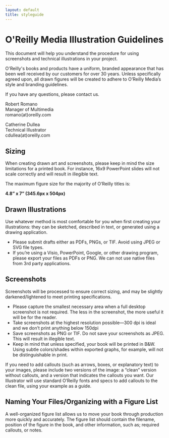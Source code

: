 ```yaml
---
layout: default
title: styleguide
---
```

# O'Reilly Media Illustration Guidelines

This document will help you understand the procedure for using screenshots and technical illustrations in your project.

O'Reilly's books and products have a uniform, branded appearance that has been well received by our customers for over 30 years. Unless specifically agreed upon, all drawn figures will be created to adhere to O’Reilly Media’s style and branding guidelines.

If you have any questions, please contact us.


Robert Romano  
Manager of Multimedia  
romano(at)oreilly.com  


Catherine Dullea  
Technical Illustrator  
cdullea(at)oreilly.com  

## Sizing

When creating drawn art and screenshots, please keep in mind the size limitations for a printed book. For instance, 16x9 PowerPoint slides will not scale correctly and will result in illegible text.

The maximum figure size for the majority of O’Reilly titles is:

**4.8” x 7”  (345.6px x 504px)**


## Drawn Illustrations
Use whatever method is most comfortable for you when first creating your illustrations: they can be sketched, described in text, or generated using a drawing application.

* Please submit drafts either as PDFs, PNGs, or TIF. Avoid using JPEG or SVG file types. 
* If you’re using a Visio, PowerPoint, Google, or other drawing program, please export your files as PDFs or PNG. We can not use native files from 3rd party applications.


## Screenshots

Screenshots will be processed to ensure correct sizing, and may be slightly darkened/lightened to meet printing specifications.

* Please capture the smallest necessary area when a full desktop screenshot is not required. The less in the screenshot, the more useful it will be for the reader.
* Take screenshots at the highest resolution possible—300 dpi is ideal and we don’t print anything below 150dpi
* Save screenshots as PNG or TIF. Do not save your screenshots as JPEG. This will result in illegible text.
* Keep in mind that unless specified, your book will be printed in B&W. Using subtle colors/shades within exported graphs, for example, will not be distinguishable in print.

If you need to add callouts (such as arrows, boxes, or explanatory text) to your images, please include two versions of the image: a “clean” version without callouts, and a
version that indicates the callouts you want. Our Illustrator will use standard O’Reilly fonts and specs to add callouts to the clean file, using your example as a guide.

## Naming Your Files/Organizing with a Figure List

A well-organized figure list allows us to move your book through production more quickly and accurately. The figure list should contain the filename, position of the figure in the book, and other information, such as; required callouts, or notes.








